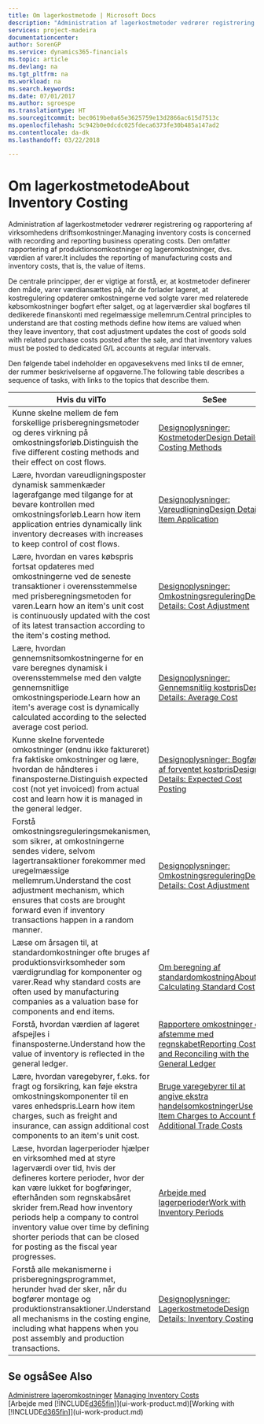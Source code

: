 ```yaml
---
title: Om lagerkostmetode | Microsoft Docs
description: "Administration af lagerkostmetoder vedrører registrering og rapportering af virksomhedens driftsomkostninger. Den omfatter rapportering af produktionsomkostninger og lageromkostninger, dvs. værdien af varer."
services: project-madeira
documentationcenter: 
author: SorenGP
ms.service: dynamics365-financials
ms.topic: article
ms.devlang: na
ms.tgt_pltfrm: na
ms.workload: na
ms.search.keywords: 
ms.date: 07/01/2017
ms.author: sgroespe
ms.translationtype: HT
ms.sourcegitcommit: bec0619be0a65e3625759e13d2866ac615d7513c
ms.openlocfilehash: 5c942b0e0dcdc025fdeca6373fe30b485a147ad2
ms.contentlocale: da-dk
ms.lasthandoff: 03/22/2018

---
```

# <a name="about-inventory-costing"></a><span data-ttu-id="a03d3-104">Om lagerkostmetode</span><span class="sxs-lookup"><span data-stu-id="a03d3-104">About Inventory Costing</span></span>
<span data-ttu-id="a03d3-105">Administration af lagerkostmetoder vedrører registrering og rapportering af virksomhedens driftsomkostninger.</span><span class="sxs-lookup"><span data-stu-id="a03d3-105">Managing inventory costs is concerned with recording and reporting business operating costs.</span></span> <span data-ttu-id="a03d3-106">Den omfatter rapportering af produktionsomkostninger og lageromkostninger, dvs. værdien af varer.</span><span class="sxs-lookup"><span data-stu-id="a03d3-106">It includes the reporting of manufacturing costs and inventory costs, that is, the value of items.</span></span>  

 <span data-ttu-id="a03d3-107">De centrale principper, der er vigtige at forstå, er, at kostmetoder definerer den måde, varer værdiansættes på, når de forlader lageret, at kostregulering opdaterer omkostningerne ved solgte varer med relaterede købsomkostninger bogført efter salget, og at lagerværdier skal bogføres til dedikerede finanskonti med regelmæssige mellemrum.</span><span class="sxs-lookup"><span data-stu-id="a03d3-107">Central principles to understand are that costing methods define how items are valued when they leave inventory, that cost adjustment updates the cost of goods sold with related purchase costs posted after the sale, and that inventory values must be posted to dedicated G/L accounts at regular intervals.</span></span>  

 <span data-ttu-id="a03d3-108">Den følgende tabel indeholder en opgavesekvens med links til de emner, der rummer beskrivelserne af opgaverne.</span><span class="sxs-lookup"><span data-stu-id="a03d3-108">The following table describes a sequence of tasks, with links to the topics that describe them.</span></span>   

|<span data-ttu-id="a03d3-109">**Hvis du vil**</span><span class="sxs-lookup"><span data-stu-id="a03d3-109">**To**</span></span>|<span data-ttu-id="a03d3-110">**Se**</span><span class="sxs-lookup"><span data-stu-id="a03d3-110">**See**</span></span>|  
|------------|-------------|  
|<span data-ttu-id="a03d3-111">Kunne skelne mellem de fem forskellige prisberegningsmetoder og deres virkning på omkostningsforløb.</span><span class="sxs-lookup"><span data-stu-id="a03d3-111">Distinguish the five different costing methods and their effect on cost flows.</span></span>|[<span data-ttu-id="a03d3-112">Designoplysninger: Kostmetoder</span><span class="sxs-lookup"><span data-stu-id="a03d3-112">Design Details: Costing Methods</span></span>](design-details-costing-methods.md)|  
|<span data-ttu-id="a03d3-113">Lære, hvordan vareudligningsposter dynamisk sammenkæder lagerafgange med tilgange for at bevare kontrollen med omkostningsforløb.</span><span class="sxs-lookup"><span data-stu-id="a03d3-113">Learn how item application entries dynamically link inventory decreases with increases to keep control of cost flows.</span></span>|[<span data-ttu-id="a03d3-114">Designoplysninger: Vareudligning</span><span class="sxs-lookup"><span data-stu-id="a03d3-114">Design Details: Item Application</span></span>](design-details-item-application.md)|  
|<span data-ttu-id="a03d3-115">Lære, hvordan en vares købspris fortsat opdateres med omkostningerne ved de seneste transaktioner i overensstemmelse med prisberegningsmetoden for varen.</span><span class="sxs-lookup"><span data-stu-id="a03d3-115">Learn how an item's unit cost is continuously updated with the cost of its latest transaction according to the item's costing method.</span></span>|[<span data-ttu-id="a03d3-116">Designoplysninger: Omkostningsregulering</span><span class="sxs-lookup"><span data-stu-id="a03d3-116">Design Details: Cost Adjustment</span></span>](design-details-cost-adjustment.md)|  
|<span data-ttu-id="a03d3-117">Lære, hvordan gennemsnitsomkostningerne for en vare beregnes dynamisk i overensstemmelse med den valgte gennemsnitlige omkostningsperiode.</span><span class="sxs-lookup"><span data-stu-id="a03d3-117">Learn how an item's average cost is dynamically calculated according to the selected average cost period.</span></span>|[<span data-ttu-id="a03d3-118">Designoplysninger: Gennemsnitlig kostpris</span><span class="sxs-lookup"><span data-stu-id="a03d3-118">Design Details: Average Cost</span></span>](design-details-average-cost.md)|  
|<span data-ttu-id="a03d3-119">Kunne skelne forventede omkostninger (endnu ikke faktureret) fra faktiske omkostninger og lære, hvordan de håndteres i finansposterne.</span><span class="sxs-lookup"><span data-stu-id="a03d3-119">Distinguish expected cost (not yet invoiced) from actual cost and learn how it is managed in the general ledger.</span></span>|[<span data-ttu-id="a03d3-120">Designoplysninger: Bogføring af forventet kostpris</span><span class="sxs-lookup"><span data-stu-id="a03d3-120">Design Details: Expected Cost Posting</span></span>](design-details-expected-cost-posting.md)|  
|<span data-ttu-id="a03d3-121">Forstå omkostningsreguleringsmekanismen, som sikrer, at omkostningerne sendes videre, selvom lagertransaktioner forekommer med uregelmæssige mellemrum.</span><span class="sxs-lookup"><span data-stu-id="a03d3-121">Understand the cost adjustment mechanism, which ensures that costs are brought forward even if inventory transactions happen in a random manner.</span></span>|[<span data-ttu-id="a03d3-122">Designoplysninger: Omkostningsregulering</span><span class="sxs-lookup"><span data-stu-id="a03d3-122">Design Details: Cost Adjustment</span></span>](design-details-cost-adjustment.md)|  
|<span data-ttu-id="a03d3-123">Læse om årsagen til, at standardomkostninger ofte bruges af produktionsvirksomheder som værdigrundlag for komponenter og varer.</span><span class="sxs-lookup"><span data-stu-id="a03d3-123">Read why standard costs are often used by manufacturing companies as a valuation base for components and end items.</span></span>|[<span data-ttu-id="a03d3-124">Om beregning af standardomkostning</span><span class="sxs-lookup"><span data-stu-id="a03d3-124">About Calculating Standard Cost</span></span>](finance-about-calculating-standard-cost.md)|  
|<span data-ttu-id="a03d3-125">Forstå, hvordan værdien af lageret afspejles i finansposterne.</span><span class="sxs-lookup"><span data-stu-id="a03d3-125">Understand how the value of inventory is reflected in the general ledger.</span></span>|[<span data-ttu-id="a03d3-126">Rapportere omkostninger og afstemme med regnskabet</span><span class="sxs-lookup"><span data-stu-id="a03d3-126">Reporting Costs and Reconciling with the General Ledger</span></span>](finance-report-costs-and-reconcile-with-the-general-ledger.md)|  
|<span data-ttu-id="a03d3-127">Lære, hvordan varegebyrer, f.eks. for fragt og forsikring, kan føje ekstra omkostningskomponenter til en vares enhedspris.</span><span class="sxs-lookup"><span data-stu-id="a03d3-127">Learn how item charges, such as freight and insurance, can assign additional cost components to an item's unit cost.</span></span>|[<span data-ttu-id="a03d3-128">Bruge varegebyrer til at angive ekstra handelsomkostninger</span><span class="sxs-lookup"><span data-stu-id="a03d3-128">Use Item Charges to Account for Additional Trade Costs</span></span>](payables-how-assign-item-charges.md)|  
|<span data-ttu-id="a03d3-129">Læse, hvordan lagerperioder hjælper en virksomhed med at styre lagerværdi over tid, hvis der defineres kortere perioder, hvor der kan være lukket for bogføringer, efterhånden som regnskabsåret skrider frem.</span><span class="sxs-lookup"><span data-stu-id="a03d3-129">Read how inventory periods help a company to control inventory value over time by defining shorter periods that can be closed for posting as the fiscal year progresses.</span></span>|[<span data-ttu-id="a03d3-130">Arbejde med lagerperioder</span><span class="sxs-lookup"><span data-stu-id="a03d3-130">Work with Inventory Periods</span></span>](finance-how-to-work-with-inventory-periods.md)|  
|<span data-ttu-id="a03d3-131">Forstå alle mekanismerne i prisberegningsprogrammet, herunder hvad der sker, når du bogfører montage og produktionstransaktioner.</span><span class="sxs-lookup"><span data-stu-id="a03d3-131">Understand all mechanisms in the costing engine, including what happens when you post assembly and production transactions.</span></span>|[<span data-ttu-id="a03d3-132">Designoplysninger: Lagerkostmetode</span><span class="sxs-lookup"><span data-stu-id="a03d3-132">Design Details: Inventory Costing</span></span>](design-details-inventory-costing.md)|

## <a name="see-also"></a><span data-ttu-id="a03d3-133">Se også</span><span class="sxs-lookup"><span data-stu-id="a03d3-133">See Also</span></span>
<span data-ttu-id="a03d3-134">[Administrere lageromkostninger](finance-manage-inventory-costs.md)  </span><span class="sxs-lookup"><span data-stu-id="a03d3-134">[Managing Inventory Costs](finance-manage-inventory-costs.md)  </span></span>  
<span data-ttu-id="a03d3-135">[Arbejde med [!INCLUDE[d365fin](includes/d365fin_md.md)]](ui-work-product.md)</span><span class="sxs-lookup"><span data-stu-id="a03d3-135">[Working with [!INCLUDE[d365fin](includes/d365fin_md.md)]](ui-work-product.md)</span></span>

